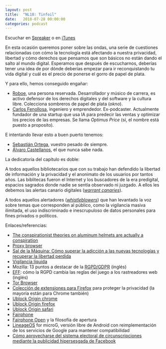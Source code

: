 ```yaml
---
layout: post
title:  "NL18: Tinfoil"
date:   2018-07-28 00:00:00
categories: podcast
---
```


Escuchar en
[Spreaker](https://www.spreaker.com/user/???/???) o en
[iTunes](https://itunes.apple.com/es/podcast/nacion-lumpen/???)

En esta ocasión queremos poner sobre las ondas, una serie de cuestiones relacionadas
con cómo la tecnología está afectando a nuestra privacidad, libertad y cómo derechos
que pensamos que son básicos no están dando el salto al mundo digital. Esperamos que
después de escucharnos, deberías tener una idea de por dónde deberías empezar para ir
reconquistando tu vida digital y cuál es el precio de ponerse el gorro de papel 
de plata.

Y para ello, hemos conseguido engañar:

 - [Roboe](https://twitter.com/roboepi), una persona reservada. Desarrollador
   y músico de carrera, es activo defensor de los derechos digitales y del
   software y la cultura libre. Colecciona sombreros de papel de plata (_okno_).
 - [Carlos Fenollosa](https://twitter.com/cfenollosa), ingeniero y emprendedor.
   Ex-podcaster. Actualmente fundador de una startup que usa IA para predecir
   las ventas y optimizar los precios de las empresas. Se llama _Optimus_
   _Price_ (sí, el nombre está puesto a proposito).

E intentando llevar esto a buen puerto tenemos:

 - [Sebastián Ortega](https://twitter.com/_sortega), vuestro pesado de
   siempre.
 - [Álvaro Castellanos](https://github.com/alvarocaste), el que nunca sabe
   nada.

La dedicatoria del capítulo es doble:  

A todos aquellos bibliotecarios que con su trabajo han defendido la libertad
de información y la privacidad y el anonimato de los usuarios por tantos años.
Las biblitecas fueron el Internet y los buscadores de la era predigital,
espacios sagrados donde nadie se sentía observado ni juzgado. A ellos les
debemos las alertas canario digitales ([_warrant canaries_][canary]).

A todos aquellos alertadores ([_whistleblowers_][whistle]) que han levantado
la voz sobre temas que corresponden al público, como la vigilancia masiva
ilimitada, el uso indiscriminado e inescrupuloso de datos personales para fines
privados o políticos.


Enlaces/referencias:

 - [The conspirationist theories on aluminum helmets are actually a conspiration](https://cfenollosa.com/funnypapers/index.html#AluminumHelmets)
 - [Proxy browser](https://twitter.com/RoboePi/status/1017446830660046848)
 - [Sal de la Máquina: Cómo superar la adicción a las nuevas tecnologías y recuperar la libertad perdida](https://openlibrary.org/works/OL17831026W/Sal_de_la_M%C3%A1quina)
 - [Vigilancia líquida](https://www.planetadelibros.com/libro-vigilancia-liquida/112365)
 - Mozilla: 13 puntos a destacar de la [RGPD/GDPR](https://blog.mozilla.org/internetcitizen/2018/05/23/gdpr-mozilla/) (inglés) 
 - [EFF](https://www.eff.org/deeplinks/2018/06/gdpr-and-browser-fingerprinting-how-it-changes-game-sneakiest-web-trackers): cómo la RGPD cambia las reglas del juego a los rastreadores web (inglés) 
 - [Tor Browser](http://torproject.org/projects/torbrowser.html.en)
 - [Colección de extensiones para Firefox](https://addons.mozilla.org/es/firefox/collections/Roboe/protege-tu-privacidad/) para proteger la privacidad (la mayoría están para Chrome también)
 - [Ublock Origin chrome](https://chrome.google.com/webstore/detail/ublock-origin/cjpalhdlnbpafiamejdnhcphjbkeiagm)
 - [Ublock Origin firefox](https://addons.mozilla.org/en-US/firefox/addon/ublock-origin/)
 - [Ublock Origin safari](https://github.com/el1t/uBlock-Safari) 
 - [Fairphone](https://fairphone.com)
 - [Fairphone Open](https://code.fairphone.com/projects/fp-osos/index.html#fairphone-open) y la filosofía de apertura
 - [LineageOS](https://lineage.microg.org/) for microG, versión libre de Android con reimplementación de los servicios de Google para mantener compatibilidad
 - [Cómo aprovecharse del sistema electoral de circunscripciones mediante la publicidad hipersesgada de Facebook](http://www.elmundo.es/cronica/2016/07/03/57779fc0ca4741301d8b4609.html)

[canary]: https://en.wikipedia.org/wiki/Warrant_canary
[whistle]: https://en.wikipedia.org/wiki/Whistleblower
